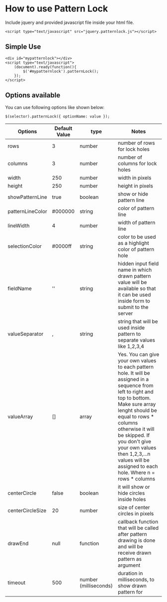 How to use Pattern Lock
=======================

Include jquery and provided javascript file inside your html file.
		
	<script type="text/javascript" src="jquery.patternlock.js"></script>

Simple Use
----------
	<div id="mypatternlock"></div>
	<script type="text/javascript">	
		(document).ready(function(){
			$('#mypatternlock').patternLock();
		});
	</script>

Options available
-----------------
You can use following options like shown below:

	$(selector).patternLock({ optionName: value });

| Options | Default Value | type | Notes |  
|---------|---------------|------|-------|
| rows    |                 3 | number |                   number of rows for lock holes |  
| columns |                 3 | number |                number of columns for lock holes |  
| width | 250 | number | width in pixels |
| height | 250 | number | height in pixels |
| showPatternLine | true | boolean |  show or hide pattern line |
| patternLineColor | #000000 | string |  color of pattern line |
| lineWidth | 4 | number | width of pattern line |
| selectionColor | #0000ff | string | color to be used as a highlight color of pattern hole |
| fieldName | '' | string |  hidden input field name in which drawn pattern value will be available so that it can be used inside form to submit to the server |
| valueSeparator | , | string | string that will be used inside pattern to separate values like 1,2,3,4 |
| valueArray | [] | array | Yes. You can give your own values to each pattern hole. It will be assigned in a sequence from left to right and top to bottom. Make sure array lenght should be equal to rows * columns otherwise it will be skipped. If you don't give your own values then 1,2,3,...n values will be assigned to each hole. Where n = rows * columns |
| centerCircle | false | boolean | it will show or hide circles inside holes |
| centerCircleSize | 20 | number | size of center circles in pixels |
| drawEnd | null | function | callback function that will be called after pattern drawing is done and will be receive drawn pattern as argument |
| timeout | 500 | number (milliseconds) | duration in milliseconds, to show drawn pattern for |